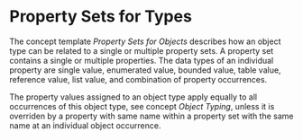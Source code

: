 Property Sets for Types
=======================

The concept template _Property Sets for Objects_ describes how an object type can be related to a single or multiple property sets. A property set contains a single or multiple properties. The data types of an individual property are single value, enumerated value, bounded value, table value, reference value, list value, and combination of property occurrences.

The property values assigned to an object type apply equally to all occurrences of this object type, see concept _Object Typing_, unless it is overriden by a property with same name within a property set with the same name at an individual object occurrence.
